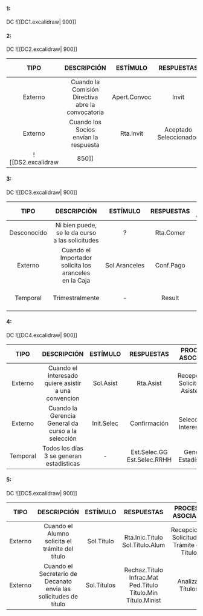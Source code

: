 #### 1:
DC
![[DC1.excalidraw| 900]]
#### 2:
DC
![[DC2.excalidraw| 900]]

|  TIPO   |                     DESCRIPCIÓN                      |   ESTÍMULO   |        RESPUESTAS         |  PROCESO ASOCIADO  |
| :-----: | :--------------------------------------------------: | :----------: | :-----------------------: | :----------------: |
| Externo | Cuando la Comisión Directiva<br>abre la convocatoria | Apert.Convoc |           Invit           |   Invitar Socios   |
| Externo |       Cuando los Socios<br>envían la respuesta       |  Rta.Invit   | Aceptado<br>Seleccionados | Seleccionar Socios |
![[DS2.excalidraw|850]]
#### 3:
DC
![[DC3.excalidraw| 900]]
  
|    TIPO     |                          DESCRIPCIÓN                           |     ESTÍMULO      | RESPUESTAS |       PROCESO ASOCIADO        |
| :---------: | :------------------------------------------------------------: | :---------------: | :--------: | :---------------------------: |
| Desconocido |       Ni bien puede, se le da curso<br>a las solicitudes       |         ?         | Rta.Comer  |       Evaluar Solicitud       |
|   Externo   | Cuando el Importador<br> solicita los aranceles<br> en la Caja | Sol.Aranceles<br> | Conf.Pago  | Cobrar Araneles al Importador |
|  Temporal   |                        Trimestralmente                         |         -         |   Result   | Generar Informe de Resultados |
#### 4:
DC
![[DC4.excalidraw| 900]]

|   TIPO   |                     DESCRIPCIÓN                      |  ESTÍMULO  |           RESPUESTAS           |            PROCESO ASOCIADO             |
| :------: | :--------------------------------------------------: | :--------: | :----------------------------: | :-------------------------------------: |
| Externo  | Cuando el Interesado quiere asistir a una convencion | Sol.Asist  |           Rta.Asist            | Recepcionar<br> Solicitud de Asistencia |
| Externo  |  Cuando la Gerencia General da curso a la selección  | Init.Selec |          Confirmación          |         Seleccionar Interesados         |
| Temporal |       Todos los días 3 se generan estadísticas       |     -      | Est.Selec.GG<br>Est.Selec.RRHH |        Generar<br> Estadísticas         |

#### 5:
DC
![[DC5.excalidraw| 900]]


|  TIPO   |                             DESCRIPCIÓN                             |  ESTÍMULO   |                                RESPUESTAS                                |                PROCESO ASOCIADO                 |
| :-----: | :-----------------------------------------------------------------: | :---------: | :----------------------------------------------------------------------: | :---------------------------------------------: |
| Externo |           Cuando el Alumno solicita el trámite del título           | Sol.Título  |                    Rta.Inic.Título<br>Sol.Título.Alum                    | Recepcionar<br> Solicitud de Trámite del Título |
| Externo | Cuando el Secretario de Decanato<br>envia las solicitudes de título | Sol.Títulos | Rechaz.Título<br>Infrac.Mat<br>Ped.Titulo<br>Título.Min<br>Título.Minist |                Analizar Títulos                 |
